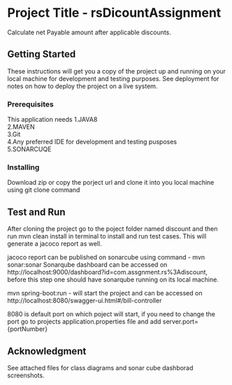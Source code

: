 # Project Title - rsDicountAssignment
  
Calculate net Payable amount after applicable discounts.

## Getting Started

These instructions will get you a copy of the project up and running on your local machine for development and testing purposes. See deployment for notes on how to deploy the project on a live system.

### Prerequisites

This application needs
1.JAVA8 <br/>
2.MAVEN <br/>
3.Git <br/>
4.Any preferred IDE for development and testing pusposes <br/>
5.SONARCUQE

### Installing

Download zip or copy the porject url and clone it into you local machine using git clone command


## Test and Run

After cloning the project go to the poject folder named discount and then run mvn clean install in terminal to install and run test cases. This will generate a jacoco report as well.

jacoco report can be published on sonarcube using command - mvn sonar:sonar
Sonarqube dashboard can be accessed on http://localhost:9000/dashboard?id=com.assgnment.rs%3Adiscount, before this step one should have sonarqube running on its local machine.

mvn spring-boot:run - will start the project and can be accessed on http://localhost:8080/swagger-ui.html#/bill-controller

8080 is default port on which poject will start, if you need to change the port go to projects application.properties file and add server.port={portNumber}

## Acknowledgment
See attached files for class diagrams and sonar cube dashborad screenshots.
